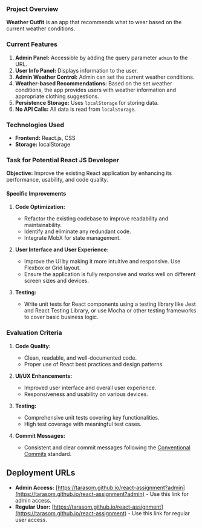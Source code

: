 ### Project Overview

**Weather Outfit** is an app that recommends what to wear based on the current weather conditions.

### Current Features

1. **Admin Panel:** Accessible by adding the query parameter `admin` to the URL.
2. **User Info Panel:** Displays information to the user.
3. **Admin Weather Control:** Admin can set the current weather conditions.
4. **Weather-based Recommendations:** Based on the set weather conditions, the app provides users with weather
   information and appropriate clothing suggestions.
5. **Persistence Storage:** Uses `localStorage` for storing data.
6. **No API Calls:** All data is read from `localStorage`.

### Technologies Used

- **Frontend:** React.js, CSS
- **Storage:** localStorage

### Task for Potential React JS Developer

**Objective:** Improve the existing React application by enhancing its performance, usability, and code quality.

#### Specific Improvements

1. **Code Optimization:**
    - Refactor the existing codebase to improve readability and maintainability.
    - Identify and eliminate any redundant code.
    - Integrate MobX for state management.

2. **User Interface and User Experience:**
    - Improve the UI by making it more intuitive and responsive. Use Flexbox or Grid layout.
    - Ensure the application is fully responsive and works well on different screen sizes and devices.

3. **Testing:**
    - Write unit tests for React components using a testing library like Jest and React Testing Library, or use Mocha or
      other testing frameworks to cover basic business logic.

### Evaluation Criteria

1. **Code Quality:**
    - Clean, readable, and well-documented code.
    - Proper use of React best practices and design patterns.

2. **UI/UX Enhancements:**
    - Improved user interface and overall user experience.
    - Responsiveness and usability on various devices.

3. **Testing:**
    - Comprehensive unit tests covering key functionalities.
    - High test coverage with meaningful test cases.

4. **Commit Messages:**
    - Consistent and clear commit messages following
      the [Conventional Commits](https://www.conventionalcommits.org/en/v1.0.0/) standard.

## Deployment URLs

- **Admin Access:** [https://tarasom.github.io/react-assignment?admin](https://tarasom.github.io/react-assignment?admin) - Use this link for admin access.
- **Regular User:** [https://tarasom.github.io/react-assignment](https://tarasom.github.io/react-assignment) - Use this link for regular user access.